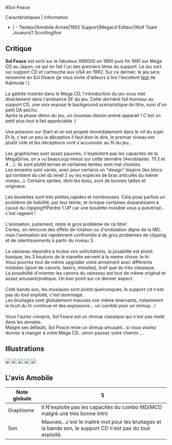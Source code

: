 #Sol-Feace

Caractéristiques | Information
- | -
Testeur|Amobile
Année|1992
Support|Megacd
Editeur|Wolf Team
Joueurs|1
Scrolling|hor

## Critique
<b>Sol Feace</b> est sorti sur le fabuleux X68000 en 1990 puis fin 1991 sur Mega CD au Japon, ce qui en fait l'un des premiers titres du support. Le jeu sort sur support CD et cartouche aux USA en 1992. Sur ce dernier, le jeu sera renommé en Sol Deace (je vous invite d'ailleurs à lire l'excellent <a href="index.php?page=fiche&id=262">test</a> de Katmoda ! )<br/><br/>La galette insérée dans le Mega CD, l'introduction du jeu vous met directement dans l'ambiance SF du jeu. Cette dernière fait honneur au support CD, une voix expose le background scénaristique du titre, suivi d'un petit DA péchu.<br/>Après la phase démo du jeu, un nouveau dessin animé apparait ! C'est un petit plus tout à fait appréciable :)<br/><br/>Une pression sur Start et on est projeté immédiatement dans le vif du sujet.<br/>Et là, c'est un peu la déception il faut bien le dire, le premier niveau est plutôt vide et les déceptions vont s'accumuler au fil du jeu...<br/><br/>Les graphismes sont assez pauvres, n'exploitent pas les capacités de la MegaDrive, on a vu beaucoup mieux sur cette dernière (Aeroblaster, TF3 et 4 ...). Ils sont plutôt ternes et certaines teintes sont mal choisies.<br/>Les ennemis sont variés, avec pour certains un "design" bizarre (les blocs qui tombent du ciel du level 2 ou les espèces de bras articulés du même niveau...). Certains sprites, dont les boss, sont de bonnes tailles et originaux.<br/><br/>Les boulettes sont très petites,rapides et nombreuses. Cela pose parfois un problème de lisibilité, par leur teinte, et lorsque certaines disparaissent à cause du clipping!!!Perdre 1 UP car une boulette invisible vous a pulvérisé... c'est rageant !<br/><br/>L'animation, justement, reste le gros problème de ce titre!<br/>Certes, on retrouve des effets de rotation ou d'ondulation digne de la MD, mais l'animation est rapidement confrontée à de gros problemes de clipping et de ralentissements à partir du niveau 3.<br/><br/>Le vaisseau répondra à toutes vos sollicitations, la jouabilité est plutot basique, les 3 boutons de la manette servent à la meme chose: le tir.<br/>Vous pourrez tout de même upgrader votre armement avec différents modules (ajout de canons, lasers, missiles), bref que du trés classique.<br/>La possibilité d'orienter les canons du vaisseau est tout de même original et assez amusant/pratique. Un bon point sur ce dernier aspect.<br/><br/>Coté bande son, les musiques sont plutot quelconques, le support cd n'est pas du tout exploité, c'est dommage.<br/>Les bruitages sont globalement mauvais voir même énervants, notamment le bruit du tir continue et des explosions... un comble pour un shmup...!<br/><br/>Vous l'aurez compris, Sol Feace est un shmup classique qui n'est pas resté dans les annales.<br/>Malgré ses défauts, Sol Feace reste un shmup amusant...si vous voulez donner à manger à votre Mega CD...sinon passez votre chemin ...

## Illustrations
![](http://www.shmup.com/images/thumbs/img_fiche_1_1315.gif)
![](http://www.shmup.com/images/thumbs/img_fiche_2_1315.gif)
![](http://www.shmup.com/images/thumbs/img_fiche_3_1315.gif)
![](http://www.shmup.com/images/thumbs/img_fiche_4_1315.gif)
![](http://www.shmup.com/images/thumbs/)

## L'avis Amobile
Note globale|5
-|-
Graphisme|Il N'exploite pas les capacités du combo MD/MCD malgré une tres bonne intro
Son|Mauvais...c'est le maitre mot pour les bruitages et la bande son, le support CD n'est pas du tout exploité.
